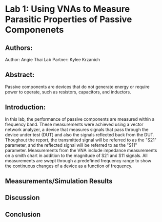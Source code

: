 # Lab 1: Using VNAs to Measure Parasitic Properties of Passive Componenets 

## Authors:
Author: Angie Thai
Lab Partner: Kylee Krzanich

## Abstract: 
Passive components are devices that do not generate energy or require power to operate, such as resistors, capacitors, and inductors. 

## Introduction:
In this lab, the performance of passive components are measured within a frequency band. These measurements were achieved using a vector network analyzer, a device that measures signals that pass through the device under test (DUT) and also the signals reflected back from the DUT. Thoughout the report, the transmitted signal will be referred to as the "S21" parameter, and the reflected signal will be referred to as the "S11" parameter. Measurements from the VNA include impedance measurements on a smith chart in addition to the magnitude of S21 and S11 signals. All measurements are swept through a predefined frequency range to show the continuous changes of a device as a function of frequency. 
## Measurements/Simulation Results

## Discussion

## Conclusion
